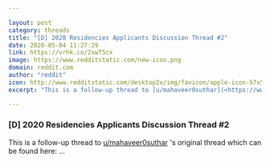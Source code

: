 ```yaml
---

layout: post
category: threads
title: "[D] 2020 Residencies Applicants Discussion Thread #2"
date: 2020-05-04 11:27:29
link: https://vrhk.co/2xwT5cx
image: https://www.redditstatic.com/new-icon.png
domain: reddit.com
author: "reddit"
icon: http://www.redditstatic.com/desktop2x/img/favicon/apple-icon-57x57.png
excerpt: "This is a follow-up thread to [u/mahaveer0suthar](<https://www.reddit.com/user/mahaveer0suthar/>) 's original thread which can be found here: ..."

---
```


### [D] 2020 Residencies Applicants Discussion Thread #2

This is a follow-up thread to [u/mahaveer0suthar](<https://www.reddit.com/user/mahaveer0suthar/>) 's original thread which can be found here: ...
